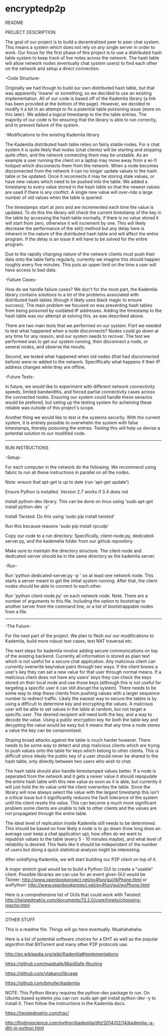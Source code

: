 # encryptedp2p

README

PROJECT DESCRIPTION

The goal of our project is to build a decentralized peer to peer chat system. This means a system which does not rely on any single server in order to work. Our focus for the first phase of this project is to use a distributed hash table system to keep track of live notes across the network. The hash table will allow network nodes (eventually chat system users) to find each other on the network and setup a direct connection.



-Code Structure-

Originally we had though to build our own distributed hash table, but that was apparently 'insane' or something, so we decided to use an existing implementation. All of our code is based off of the Kademlia library (a link has been provided at the bottom of the page). However, we decided to modify it a bit in an attempt to fix a potential table poisioning issue (more on this later). We added a logical timestamp to the the table entries. The majority of our code is for ensuring that the library is able to run correctly, and to prevent failure of the system.

-Modifications to the existing Kademlia library

The Kademlia distributed hash table relies on fairly stable nodes. For a chat system it is quite likely that nodes (chat clients) will be starting and stopping quite often, and the network connecting them may be unstable. As an example a user running the client on a laptop may move away from a wi-fi hotspot which disconnects them from the network. When a node becomes disconnected from the network it can no longer update values to the hash table or be updated. Once it reconnects it may be storing stale values, or have new values which need to be pushed into the table. We added a timestamp to every value stored in the hash table so that the newest values are used if there is any conflict. A single new value will over-ride a large number of old values when the table is queried.

The timestamps start at zero and are incremented each time the value is updated. To do this the library will check the current timestamp of the key in the table by accessing the hash table normally, if there is no value stored it will start from zero, otherwise it will increment by one. This will likely decrease the performance of the set() method but any delay here is inherent in the nature of the distributed hash table and will affect the entire program. If the delay is an issue it will have to be solved for the entire program.

Due to the rapidly changing nature of the network clients must push their data onto the table fairly regularly, currently we imagine this should happen roughly every five minutes. This puts an upper limit on the time a user will have access to bad data.

-Failure Cases-

How do we handle failure cases? We don't for the most part, the Kademlia library contains solutions to a lot of the problems associated with distributed hash tables (though it likely uses black magic to ensure success). The main problem we focused on was preventing hash tables from being poisoned by outdated IP addresses. Adding the timestamp to the hash table was our attempt at solving this, as was described above.

There are two main tests that we performed on our system.
Fisrt we needed to test what happened when a node disconnects? Nodes could go down at any time for any reason, and our system needs to recover. The test we performed was to get our system running, then disconnect a node, or several nodes, and observe the results.

Second, we tested what happened when old nodes (that had disconnected before) were re-added to the network. Speciffically what happens if their IP address changes while they are offline.

-Future Tests-

In future, we would like to experiment with different network connectivity speeds, limited bandwidths, and forced partial connectivity cases across the connected nodes. Ensuring our system could handle these senarios would be prefered, but seting up the testing system for acheiving these reliable was outside of this project's scope.

Another thing we would like to test is the systems security. With the current system, it is entirely possible to overwhelm the system with false timestamps, thereby poisoning the entries. Testing this will help us devise a potential solution to our modified code.

----------------------------------------------------------------------------------------------------------------------------

RUN INSTRUCTIONS

-Setup-

For each computer in the network do the following.
We recommend using fabric to run all these instructions in parallel on all the nodes.

Note: ensure that apt-get is up to date (run 'apt-get update')

Ensure Python is installed. Version 2.7 works if 3.4 does not

Install python-dev library. This can be done on linux using 'sudo apt-get install python-dev -y'

Install Twisted. Do this using 'sudo pip install twisted'

Run this because reasons 'sudo pip install rpcudp'

Copy our code to a run directory:
Specifically, client-node.py, dedicated-server.py, and the kademelia folder from our github repository.

Make sure to maintain the directory structure. The cilent-node and dedicated-server should be in the same directory as the kademlia server. 

-Run-

Run 'python dedicated-server.py -p <port>' on at least one network node.
This starts a server meant to get the initial system running. After that, the client nodes should be able to connect to each other.

Run 'python client-node.py' on each network node. Note. There are a number of arguments to this file. Including the option to bootstrap to another server from the command line, or a list of bootstrappable nodes from a file.

----------------------------------------------------------------------------------------------------------------------------
-The Future-

For the next part of the project. We plan to flesh our our modifications to Kademlia, build more robust test cases, test NAT traversal etc.


The next steps for kademlia involve adding secure communications on top of the existing backend. Currently all information is stored as plain text which is not useful for a secure chat application. Any malicious client can currently overwrite key/value pairs through two ways. If the client knows a user's key they can set a new value for that user through normal means. If a malicious client does not have any users' keys they can check the keys stored on their local node and use those keys (although this is not useful for targeting a specific user it can still disrupt the system). There needs to be some way to stop these clients from pushing values with a larger sequence number to redirect traffic. Likely the easiest way to secure the tables is by using a difficult to determine key and encrypting the values. A malicious user will be able to set values in the table at random, but not target a specific user. The desired recipient will need both the key, and a way to decode the value. Using a public encryption key for both the table key and decypting the value would be easy but it means that any time a node stores a value the key can be compromized. 

Stoping broad attacks against the table is much harder however. There needs to be some way to detect and stop malicious clients which are trying to push values onto the table for keys which belong to other clients. This is difficult since idealy the public key of a user should never be shared to the hash table, only directly between two users who wish to chat.

The hash table should also handle timestamped values better. If a node is seperated from the network and it gets a newer value it should repopulate the entire hash table with this new value as soon as it is able, but currently it will just hold the its value until the client overwrites the table. Since the library will now always select the value with the largest timestamp this isn't a critical issue but it significantly reduces the fault tolerance of the system until the client resets the value. This can become a much more significant problem some clients are unable to talk to other clients and the values are not propagated through the entire table.

The ideal level of replication inside Kademlia still needs to be determined. This should be based on how likely a node is to go down (how long does an average user keep a chat application up), how often do we want to republish values to the table (every 5 - 10 minutes maybe), and what level of reliability is desired. This feels like it should be independant of the number of users but doing a quick statistical analysis might be interesting.

After solidifying Kademlia, we will start building our P2P client on top of it. 


A major stretch goal would be to build a Python GUI to create a "usable" client.
Possible libraries we can use for an event given GUI would be Tkinter: http://www.openbookproject.net/py4fun/gui/tkPhone.html
or  wxPython:
http://www.openbookproject.net/py4fun/gui/wxPhone.html

Here is a comprehensive list of GUIs that could work with Twisted: http://twistedmatrix.com/documents/13.2.0/core/howto/choosing-reactor.html



----------------------------------------------------------------------------------------------------------------------------
OTHER STUFF

This is a readme file. Things will go here eventually. Muahahahaha.

Here is a list of potential software choices for a DHT as well as the popular algorithm that BitTorrent and many other P2P protocols use.

http://en.wikipedia.org/wiki/Kademlia#Implementations

https://github.com/maidsafe/MaidSafe-Routing

https://github.com/ytakano/libcage

https://github.com/bmuller/kademlia

NOTE: This Python library requires the python-dev package to run. On Ubuntu based systems you can run: sudo apt-get install python-dev -y to install it. Then follow the instructions in the Kademila docs.

https://twistedmatrix.com/trac/

http://findingscience.com/python/kademlia/dht/2014/02/14/kademlia:-a-dht-in-python.html



